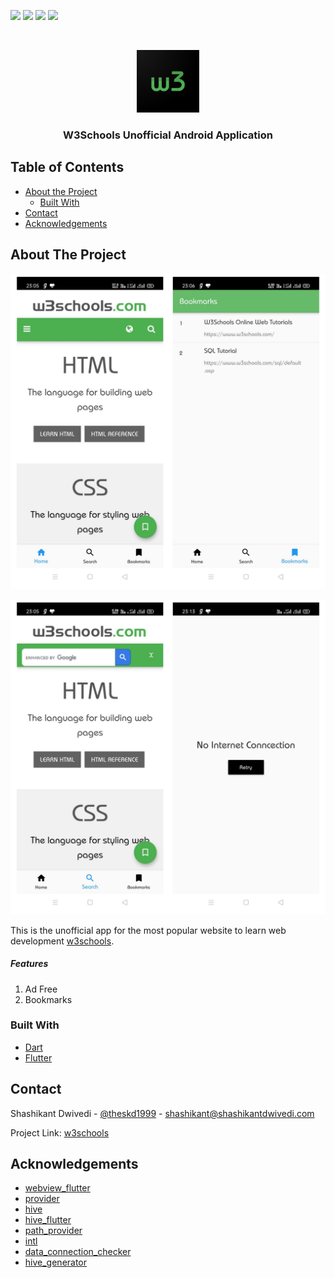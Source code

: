 <!-- PROJECT SHIELDS -->
<!--
*** I'm using markdown "reference style" links for readability.
*** Reference links are enclosed in brackets [ ] instead of parentheses ( ).
*** See the bottom of this document for the declaration of the reference variables
*** for contributors-url, forks-url, etc. This is an optional, concise syntax you may use.
*** https://www.markdownguide.org/basic-syntax/#reference-style-links
-->

![](https://img.shields.io/github/issues/shashikantdwivedi/w3school) ![](https://img.shields.io/github/forks/shashikantdwivedi/w3school) ![](https://img.shields.io/github/stars/shashikantdwivedi/w3school) ![](https://img.shields.io/twitter/url?style=social&url=https%3A%2F%2Fgithub.com%2Fshashikantdwivedi%2Fw3school)

<!-- PROJECT LOGO -->
<br />

<p align="center">
  <a href="https://github.com/shashikantdwivedi/w3school">
    <img src="README/logo.png" alt="Logo" width="100" height="100">
  </a>

  <h3 align="center">W3Schools Unofficial Android Application</h3>





<!-- TABLE OF CONTENTS -->
## Table of Contents

* [About the Project](#about-the-project)
  * [Built With](#built-with)
* [Contact](#contact)
* [Acknowledgements](#acknowledgements)



<!-- ABOUT THE PROJECT -->
## About The Project

![ss1](README/ss1.jpg)

![](README/ss2.jpg)

This is the unofficial app for the most popular website to learn web development [w3schools](https://w3schools.com/).

##### Features

1. Ad Free
2. Bookmarks

### Built With
* [Dart](https://dart.dev)
* [Flutter](https://flutter.dev)



<!-- CONTACT -->

## Contact

Shashikant Dwivedi - [@theskd1999](https://twitter.com/theskd1999) - shashikant@shashikantdwivedi.com

Project Link: [w3schools](https://github.com/shashikantdwivedi/w3school)



<!-- ACKNOWLEDGEMENTS -->
## Acknowledgements
* [webview_flutter](https://pub.dev/packages/webview_flutter)
* [provider](https://pub.dev/packages/provider)
* [hive](https://pub.dev/packages/hive)
* [hive_flutter](https://pub.dev/packages/hive_flutter)
* [path_provider](https://pub.dev/packages/path_provider)
* [intl](https://pub.dev/packages/intl)
* [data_connection_checker](https://pub.dev/packages/data_connection_checker)
* [hive_generator](https://pub.dev/packages/hive_generator)
